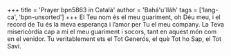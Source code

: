 +++
title = 'Prayer bpn5863 in Català'
author = 'Bahá'u'lláh'
tags = ['lang-ca', 'bpn-unsorted']
+++
El Teu  nom és el meu guariment, oh Déu meu, i el record de Tu és la meva esperança i l’amor per Tu el meu company. La Teva misericòrdia cap a mi el meu guariment i socors, tant en aquest món com en el venidor.
Tu veritablement ets el Tot Generós, el què Tot ho Sap, el Tot Savi.
